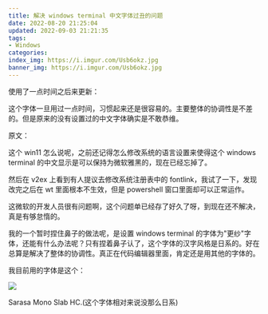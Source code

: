 ```yaml
---
title: 解决 windows terminal 中文字体过丑的问题
date: 2022-08-20 21:25:04
updated: 2022-09-03 21:21:35
tags:
- Windows
categories:
index_img: https://i.imgur.com/Usb6okz.jpg
banner_img: https://i.imgur.com/Usb6okz.jpg
---
```


使用了一点时间之后来更新：

这个字体一旦用过一点时间，习惯起来还是很容易的。主要整体的协调性是不差的。但是原来的没有设置过的中文字体确实是不敢恭维。

原文：

这个 win11 怎么说呢，之前还记得怎么修改系统的语言设置来使得这个 windows terminal 的中文显示是可以保持为微软雅黑的，现在已经忘掉了。

然后在 v2ex 上看到有人提议去修改系统注册表中的 fontlink，我试了一下，发现改完之后在 wt 里面根本不生效，但是 powershell 窗口里面却可以正常运作。

这微软的开发人员很有问题啊，这个问题单已经存了好久了呀，到现在还不解决，真是有够怠惰的。

我的一个暂时捏住鼻子的做法呢，是设置 windows terminal 的字体为"更纱"字体，还能有什么办法呢？只有捏着鼻子认了，这个字体的汉字风格是日系的。好在总算是解决了整体的协调性。真正在代码编辑器里面，肯定还是用其他的字体的。

我目前用的字体是这个：

![](https://i.imgur.com/dXLUWtW.png)

Sarasa Mono Slab HC.(这个字体相对来说没那么日系)

